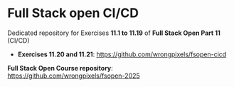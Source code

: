 # Full Stack open CI/CD

Dedicated repository for Exercises **11.1 to 11.19** of **Full Stack Open Part 11** (CI/CD)

* **Exercises 11.20 and 11.21**: https://github.com/wrongpixels/fsopen-cicd
  
**Full Stack Open Course repository**: https://github.com/wrongpixels/fsopen-2025


